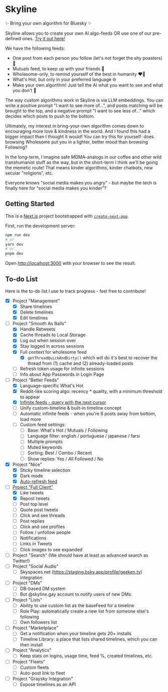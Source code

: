 # Skyline

✨ Bring your own algorithm for Bluesky ✨

Skyline allows you to create your own AI algo-feeds OR use one of our pre-defined ones. [Try it out here!](https://skyline.gay/)

We have the following feeds:

- One post from each person you follow (let's not forget the shy poasters) 🙈
- Mutuals feed, to keep up with your friends 🤗
- Wholesome-only, to remind yourself of the best in humanity ❤️‍🔥
- What's Hot, but only in your preferred language 🌐
- Make your own algorithm! Just tell the AI what you want to see and what you don't 🤖

The way custom algorithms work in Skyline is via LLM embeddings. You can write a positive prompt "I want to see more of...", and posts matching will be brought to the top, and a negative prompt "I want to see less of..." which decides which posts to push to the bottom.

Ultimately, my interest in bring-your-own algorithm comes down to encouraging more love & kindness in the world. And I found this had a bigger impact than I thought it would! You can try this for yourself: does browsing Wholesome put you in a lighter, better mood than browsing Following?

In the long-term, I imagine safe MDMA-analogs in our coffee and other wild transhumanist stuff as the way, but in the short-term I think we'll be going the memetic route! That means kinder algorithms, kinder chatbots, new secular "religions", etc.

Everyone knows "social media makes you angry" - but maybe the tech is finally here for "social media makes you kinder"?

## Getting Started

This is a [Next.js](https://nextjs.org/) project bootstrapped with [`create-next-app`](https://github.com/vercel/next.js/tree/canary/packages/create-next-app).

First, run the development server:

```bash
npm run dev
# or
yarn dev
# or
pnpm dev
```

Open [http://localhost:3000](http://localhost:3000) with your browser to see the result.

## To-do List

Here is the to-do list I use to track progress - feel free to contribute!

- [x] Project "Management"
  - [x] Share timelines
  - [x] Delete timelines
  - [x] Edit timelines
- [ ] Project "Smooth As Balls"
  - [x] Handle Retweets
  - [x] Cache threads to Local Storage
  - [x] Log out when session over
  - [x] Stay logged in across sessions
  - [x] Full context for wholesome feed
    - [x] `getThreadQuickAndDirty()` which will do it's best to recover the thread from (1) cache and (2) already-loaded posts
  - [ ] Refresh token usage for infinite sessions
  - [ ] Info about App Passwords in Login Page
- [ ] Project "Better Feeds"
  - [x] Language-specific What's Hot
  - [x] Reddit-like scoring algo: recency \* quality, with a minimum threshold to appear
  - [x] <u>Infinite feeds - query with the next cursor</u>
  - [ ] Unify custom-timeline & built-in timeline concept
  - [ ] Automatic infinite feeds - when you're 6 posts away from bottom, load more
  - [ ] Custom feed settings:
    - [ ] Base: What's Hot / Mutuals / Following
    - [ ] Language filter: english / portuguese / japanese / farsi
    - [ ] Multiple prompts
    - [ ] Muted keywords
    - [ ] Sorting: Best / Combo / Recent
    - [ ] Show replies: Yes / All Followed / No
- [x] Project "Nice"
  - [x] Sticky timeline selection
  - [x] Dark mode
  - [x] <u>Auto-refresh feed</u>
- [ ] <u>Project "Full Client"</u>
  - [x] Like tweets
  - [x] Repost tweets
  - [ ] Post top level
  - [ ] Quote post tweets
  - [ ] Click and see threads
  - [ ] Post replies
  - [ ] Click and see profiles
  - [ ] Follow / unfollow people
  - [ ] Notifications
  - [ ] Links in Tweets
  - [ ] Click images to see expanded
- [ ] Project "Search" (We should have at least as advanced search as Twitter!)
- [ ] Project "Social Audio"
  - [ ] Skyspaces.net (https://staging.bsky.app/profile/geeken.tv) integration
- [ ] Project "DMs"
  - [ ] DB-based DM system
  - [ ] Bot @skyline.gay account to notify users of new DMs
- [ ] Project "Lists"
  - [ ] Ability to use custom list as the baseFeed for a timeline
  - [ ] Role Play: automatically create a new list from someone else's following
  - [ ] Own followers list
- [ ] Project "Marketplace"
  - [ ] Get a notification when your timeline gets 20+ installs
  - [ ] Timeline Library: a place that lists shared timelines, which you can then install
- [ ] Project "Analytics"
  - [ ] Keep stats on logins, usage time, feed %, created timelines, etc.
- [ ] Project "Fleets"
  - [ ] Custom fleets
  - [ ] Auto-post link to fleet
- [ ] Project "Graysky Integration"
  - [ ] Expose timelines as an API
